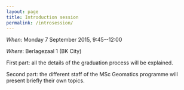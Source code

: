 ```yaml
---
layout: page
title: Introduction session
permalink: /introsession/
---
```



_When_: Monday 7 September 2015, 9:45--12:00

_Where_: Berlagezaal 1 (BK City)

First part: all the details of the graduation process will be explained.

<div class="row">
  <div class="col m6 s12">
    <script async class="speakerdeck-embed" data-id="f5d19e3db5664170927e6230e0d0e575" data-ratio="1.33333333333333" src="//speakerdeck.com/assets/embed.js"></script>
  </div>
</div>

Second part: the different staff of the MSc Geomatics programme will present briefly their own topics.


